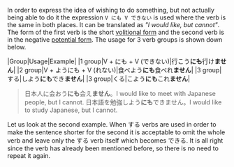 In order to express the idea of wishing to do something, but not actually being able to do it the expression `V にも V できない` is used where the verb is the same in both places. It can be translated as *"I would like, but cannot"*.
The form of the first verb is the short [volitional form](24) and the second verb is in the negative [potential form](97). The usage for 3 verb groups is shown down below.

|Group|Usage|Example|
|1 group|V + にも + V (できない)|行こう**にも**行け**ません**|
|2 group|V + ようにも + V (れない)|食べよう**にも**食べれ**ません**|
|3 group|する|しよう**にも**でき**ません**|
|3 group|くる|こよう**にも**これ**ません**|

>日本人に会おう**にも**会え**ません**。I would like to meet with Japanese people, but I cannot.
>日本語を勉強しよう**にも**できません。I would like to study Japanese, but I cannot.

Let us look at the second example. When する verbs are used in order to make the sentence shorter for the second it is acceptable to omit the whole verb and leave only the する verb itself which becomes できる. It is all right since the verb has already been mentioned before, so there is no need to repeat it again.
